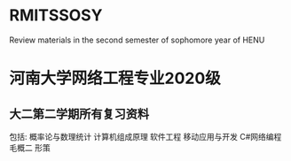 # RMITSSOSY
Review materials in the second semester of sophomore year of HENU

# 河南大学网络工程专业2020级
## 大二第二学期所有复习资料
包括:
    概率论与数理统计
    计算机组成原理
    软件工程
    移动应用与开发
    C#网络编程
    毛概二
    形策
    
